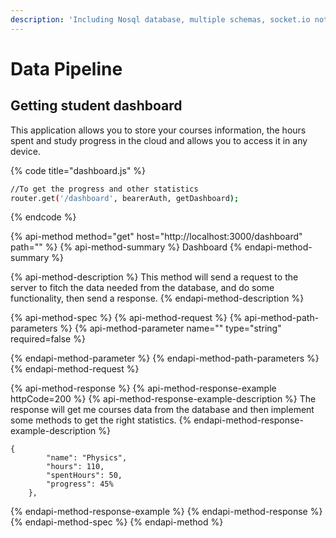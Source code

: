 ```yaml
---
description: 'Including Nosql database, multiple schemas, socket.io notification systems.'
---
```


# Data Pipeline

## Getting student dashboard

This application allows you to store your courses information, the hours spent and study progress in the cloud and allows you to access it in any device.

{% code title="dashboard.js" %}
```bash
//To get the progress and other statistics
router.get('/dashboard', bearerAuth, getDashboard);
```
{% endcode %}

{% api-method method="get" host="http://localhost:3000/dashboard" path="" %}
{% api-method-summary %}
Dashboard
{% endapi-method-summary %}

{% api-method-description %}
This method will send a request to the server to fitch the data needed from the database, and do some functionality, then send a response.
{% endapi-method-description %}

{% api-method-spec %}
{% api-method-request %}
{% api-method-path-parameters %}
{% api-method-parameter name="" type="string" required=false %}

{% endapi-method-parameter %}
{% endapi-method-path-parameters %}
{% endapi-method-request %}

{% api-method-response %}
{% api-method-response-example httpCode=200 %}
{% api-method-response-example-description %}
The response will get me courses data from the database and then implement some methods to get the right statistics.
{% endapi-method-response-example-description %}

```
{
        "name": "Physics",
        "hours": 110,
        "spentHours": 50,
        "progress": 45%
    },
```
{% endapi-method-response-example %}
{% endapi-method-response %}
{% endapi-method-spec %}
{% endapi-method %}


